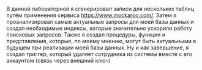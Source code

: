 В данной лабораторной я сгенерировал записи для нескольких таблиц путём применения сервиса https://www.mockaroo.com/. Затем я проанализировал самые актуальные запросы для моей базы данных и создал необходимые индексы, которые значительно ускорили работу поисковых запросов. Также я создал процедуры, функции и представления, которые, по моему мнению, могут быть актуальными в будущем при реализации моей базы данных. Ну и как завершение, я создал триггер, который удаляет сотрудника из системы вместе с его аккаунтом (связь через внешний ключ)
